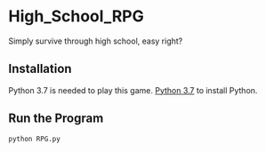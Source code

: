 # High_School_RPG

Simply survive through high school, easy right?

## Installation

Python 3.7 is needed to play this game. [Python 3.7](https://www.python.org/downloads/) to install Python.


## Run the Program

```python
python RPG.py
```
